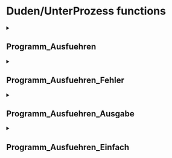 # Duden/UnterProzess functions
<details>
<summary><h2>Programm_Ausfuehren</h2></summary>
<ul>
<pre>
Grundlegende Funktion um Programme auszuführen.

Parameter:
<ProgrammName>: Ein Pfad zu einer Ausführbaren Datei oder ein Befehl, der sich im PATH befindet
<Argumente>: Die Kommandozeilen Argumente für das Auszuführende Programm (ohne den Programm Namen!)
<StandardEingabe>: Die Eingabe für das Programm. Wird in sein Stdin geschrieben.

Rückgabe:
- Der Exit Code des Programms, oder -1 im Falle eines Fehlers
- Fehler werden in <Fehler> gespeichert
- Stdout wird in <StandardAusgabe> gespeichert
- Stderr wird in <StandardFehlerAusgabe> gespeichert

<StandardAusgabe> und <StandardFehlerAusgabe> dürfen dieselbe
Text Referenz sein. Sollte dies der Fall sein enthalten sie
die Kombinierte Ausgabe von Stdout und Stderr.

Achtung!!! Durch Buffering des Programms sind stdout und stderr
vielleicht nicht in der reihenfolge in der sie ausgegeben wurden.

Sollten <StandardAusgabe>, <StandardFehlerAusgabe> oder <Fehler>
nicht gebraucht werden bleiben sie unverändert.
</pre>
	<li>Parameters: <code>ProgrammName</code>, <code>Argumente</code>, <code>Fehler</code>, <code>StandardEingabe</code>, <code>StandardAusgabe</code>, <code>StandardFehlerAusgabe</code></li>
	<li>Parameter types: <code>Text</code>, <code>Text Liste</code>, <code>Text Referenz</code>, <code>Text</code>, <code>Text Referenz</code>, <code>Text Referenz</code></li>
	<li>Return type: <code>Zahl</code></li>
</ul>

<h3>Aliases</h3>
<ol>
	<li><code>&#34;Führe das Programm &lt;ProgrammName&gt; mit den Argumenten &lt;Argumente&gt; und der Eingabe &lt;StandardEingabe&gt; aus, und speichere das Ergebniss in &lt;StandardAusgabe&gt; und &lt;StandardFehlerAusgabe&gt; und mögliche Fehler in &lt;Fehler&gt;&#34;</code></li>
	<li><code>&#34;der Rückgabe Wert vom &lt;ProgrammName&gt; mit den Argumenten &lt;Argumente&gt;, der Eingabe &lt;StandardEingabe&gt;, der Ausgabe &lt;StandardAusgabe&gt; und &lt;StandardFehlerAusgabe&gt; und dem Fehler &lt;Fehler&gt;&#34;</code></li>
	<li><code>&#34;dem Rückgabe Wert vom &lt;ProgrammName&gt; mit den Argumenten &lt;Argumente&gt;, der Eingabe &lt;StandardEingabe&gt;, der Ausgabe &lt;StandardAusgabe&gt; und &lt;StandardFehlerAusgabe&gt; und dem Fehler &lt;Fehler&gt;&#34;</code></li>
	<li><code>&#34;den Rückgabe Wert vom &lt;ProgrammName&gt; mit den Argumenten &lt;Argumente&gt;, der Eingabe &lt;StandardEingabe&gt;, der Ausgabe &lt;StandardAusgabe&gt; und &lt;StandardFehlerAusgabe&gt; und dem Fehler &lt;Fehler&gt;&#34;</code></li>
</ol>

<h3>Implementation</h3>
Implemented in <code>"libddpstdlib.a"</code>
</details>

<details>
<summary><h2>Programm_Ausfuehren_Fehler</h2></summary>
<ul>
<pre>
Wrapper für Programm_Ausfuehren ohne Stdin, Stdout und Stderr.
</pre>
	<li>Parameters: <code>ProgrammName</code>, <code>Argumente</code>, <code>Fehler</code></li>
	<li>Parameter types: <code>Text</code>, <code>Text Liste</code>, <code>Text Referenz</code></li>
	<li>Return type: <code>Zahl</code></li>
</ul>

<h3>Aliases</h3>
<ol>
	<li><code>&#34;Führe das Programm &lt;ProgrammName&gt; mit den Argumenten &lt;Argumente&gt; und einem möglichen Fehler &lt;Fehler&gt; aus&#34;</code></li>
	<li><code>&#34;der Rückgabe Wert von &lt;ProgrammName&gt; mit den Argumenten &lt;Argumente&gt; und einem möglichen Fehler &lt;Fehler&gt;&#34;</code></li>
	<li><code>&#34;dem Rückgabe Wert von &lt;ProgrammName&gt; mit den Argumenten &lt;Argumente&gt; und einem möglichen Fehler &lt;Fehler&gt;&#34;</code></li>
	<li><code>&#34;den Rückgabe Wert von &lt;ProgrammName&gt; mit den Argumenten &lt;Argumente&gt; und einem möglichen Fehler &lt;Fehler&gt;&#34;</code></li>
</ol>

<h3>Implementation</h3>
<pre class="language-ddp" tabindex="0">
<code class="language-ddp">
Der Text out ist "".
Gib
Führe das Programm ProgrammName mit den Argumenten Argumente
und der Eingabe "" aus, und speichere das Ergebniss in
out und out und mögliche Fehler in Fehler
zurück.

</code>
</pre>
</details>

<details>
<summary><h2>Programm_Ausfuehren_Ausgabe</h2></summary>
<ul>
<pre>
Wrapper für Programm_Ausfuehren, der die Kombinierte Ausgabe (Stdout + Stderr) zurückgibt.
</pre>
	<li>Parameters: <code>ProgrammName</code>, <code>Argumente</code>, <code>Eingabe</code>, <code>Fehler</code></li>
	<li>Parameter types: <code>Text</code>, <code>Text Liste</code>, <code>Text</code>, <code>Text Referenz</code></li>
	<li>Return type: <code>Text</code></li>
</ul>

<h3>Aliases</h3>
<ol>
	<li><code>&#34;die Ausgabe von &lt;ProgrammName&gt; mit den Argumenten &lt;Argumente&gt;, der Eingabe &lt;Eingabe&gt; und dem möglichen Fehler &lt;Fehler&gt;&#34;</code></li>
	<li><code>&#34;der Ausgabe von &lt;ProgrammName&gt; mit den Argumenten &lt;Argumente&gt;, der Eingabe &lt;Eingabe&gt; und dem möglichen Fehler &lt;Fehler&gt;&#34;</code></li>
</ol>

<h3>Implementation</h3>
<pre class="language-ddp" tabindex="0">
<code class="language-ddp">
Der Text out ist "".
Führe das Programm ProgrammName mit den Argumenten Argumente
und der Eingabe Eingabe aus, und speichere das Ergebniss in
out und out und mögliche Fehler in Fehler.
Gib out zurück.

</code>
</pre>
</details>

<details>
<summary><h2>Programm_Ausfuehren_Einfach</h2></summary>
<ul>
	<li>Parameters: <code>ProgrammName</code>, <code>Argumente</code></li>
	<li>Parameter types: <code>Text</code>, <code>Text Liste</code></li>
	<li>Return type: <code>Zahl</code></li>
</ul>

<h3>Aliases</h3>
<ol>
	<li><code>&#34;Führe das Programm &lt;ProgrammName&gt; mit den Argumenten &lt;Argumente&gt; aus&#34;</code></li>
	<li><code>&#34;der Rückgabe Wert von &lt;ProgrammName&gt; mit den Argumenten &lt;Argumente&gt;&#34;</code></li>
	<li><code>&#34;den Rückgabe Wert von &lt;ProgrammName&gt; mit den Argumenten &lt;Argumente&gt;&#34;</code></li>
	<li><code>&#34;dem Rückgabe Wert von &lt;ProgrammName&gt; mit den Argumenten &lt;Argumente&gt;&#34;</code></li>
</ol>

<h3>Implementation</h3>
<pre class="language-ddp" tabindex="0">
<code class="language-ddp">
Der Text out ist "".
Der Text fehler ist "".
Gib den Rückgabe Wert vom 
ProgrammName mit den Argumenten Argumente,
der Eingabe "", 
der Ausgabe out und out 
und dem Fehler fehler zurück.

</code>
</pre>
</details>


